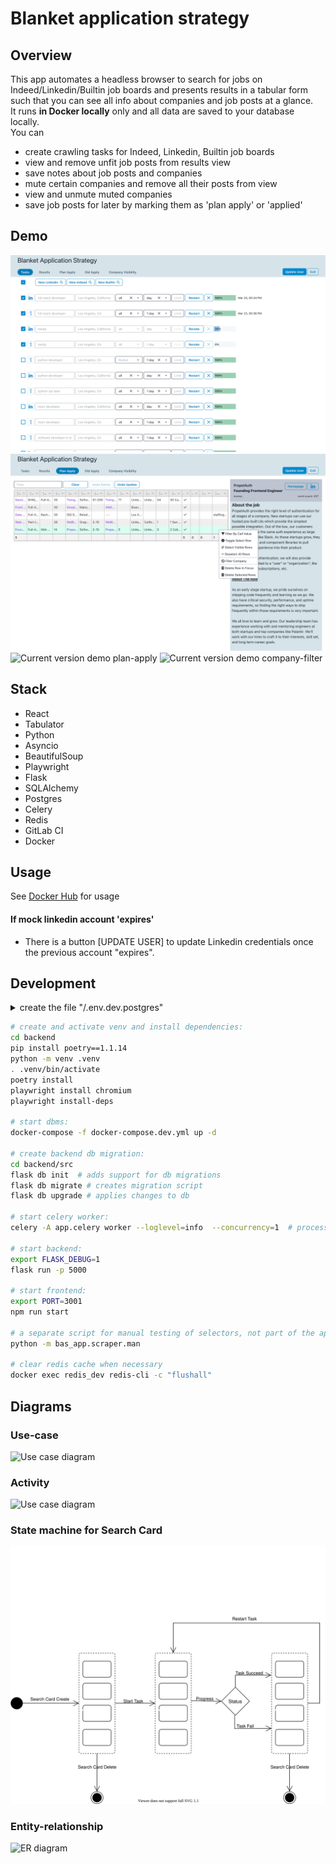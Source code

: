 # Blanket application strategy

## Overview

This app automates a headless browser to search for jobs on Indeed/Linkedin/Builtin job boards and presents results in a tabular form such that you can see all info about companies and job posts at a glance.  
It runs **in Docker locally** only and all data are saved to your database locally.   
You can 
 - create crawling tasks for Indeed, Linkedin, Builtin job boards  
 - view and remove unfit job posts from results view    
 - save notes about job posts and companies  
 - mute certain companies and remove all their posts from view
 - view and unmute muted companies
 - save job posts for later by marking them as 'plan apply' or 'applied'  


## Demo

![Current version demo search](Screen%20Shot%202023-03-23%20at%2017.44.54app.png)
![Current version demo results](Screen%20Shot%202023-03-23%20at%2017.49.13res.png)
![Current version demo plan-apply](Screenshot%202022-09-29%20plana.png)
![Current version demo company-filter](Screenshot%202022-09-29%20visibility.png)

## Stack

- React
- Tabulator
- Python
- Asyncio
- BeautifulSoup
- Playwright
- Flask
- SQLAlchemy
- Postgres
- Celery
- Redis
- GitLab CI
- Docker

## Usage

See [Docker Hub](https://hub.docker.com/r/vadzimk/bas) for usage


#### If mock linkedin account 'expires'
- There is a button [UPDATE USER] to update Linkedin credentials once the previous account "expires".

## Development

<details>
<summary> create the file  "/.env.dev.postgres" </summary>
<pre>
POSTGRES_USER=postgres
POSTGRES_PASSWORD=1
DATABASE_NAME=bas
</pre>
</details>

```bash
# create and activate venv and install dependencies:
cd backend
pip install poetry==1.1.14
python -m venv .venv
. .venv/bin/activate
poetry install
playwright install chromium
playwright install-deps

# start dbms:
docker-compose -f docker-compose.dev.yml up -d

# create backend db migration:
cd backend/src  
flask db init  # adds support for db migrations  
flask db migrate # creates migration script  
flask db upgrade # applies changes to db  

# start celery worker:
celery -A app.celery worker --loglevel=info  --concurrency=1  # process 1 concurrent task in a queue

# start backend:
export FLASK_DEBUG=1
flask run -p 5000

# start frontend:
export PORT=3001
npm run start

# a separate script for manual testing of selectors, not part of the application
python -m bas_app.scraper.man   

# clear redis cache when necessary
docker exec redis_dev redis-cli -c "flushall"
``` 




## Diagrams
### Use-case
![Use case diagram](diagrams/Diagram-USE-CASE.drawio.svg)
### Activity
![Use case diagram](diagrams/Diagram-ACTIVITY.drawio.svg)
### State machine for Search Card
![Use case diagram](diagrams/Diagram-STATE-CARD.drawio.svg)
### Entity-relationship
![ER diagram](diagrams/erd.drawio.svg)
